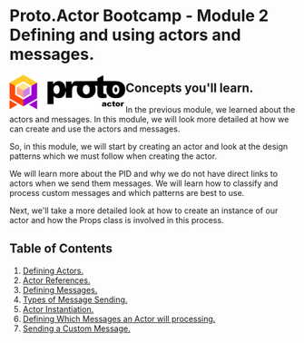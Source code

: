 # Proto.Actor Bootcamp - Module 2 Defining and using actors and messages.

<img src="images/protowhite.png" alt="protowhite" style="float: left; zoom: 20%;" />

## Concepts you'll learn.

In the previous module, we learned about the actors and messages.  In this module, we will look more detailed at how we can create and use the actors and messages. 

So, in this module, we will start by creating an actor and look at the design patterns which we must follow when creating the actor.

We will learn more about the PID and why we do not have direct links to actors when we send them messages. We will learn how to classify and process custom messages and which patterns are best to use. 

Next, we'll take a more detailed look at how to create an instance of our actor and how the Props class is involved in this process.

## Table of Contents

1. [Defining Actors.](lesson-1)
2. [Actor References.](lesson-2)
3. [Defining Messages.](lesson-3)
4. [Types of Message Sending.](lesson-4)
5. [Actor Instantiation.](lesson-5)
6. [Defining Which Messages an Actor will processing.](unit-2/lesson-6)
7. [Sending a Custom Message.](lesson-7)
